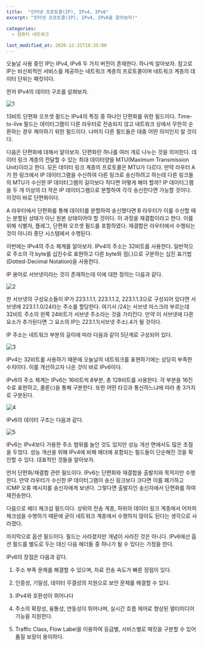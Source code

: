 ```yaml
---
title:  "인터넷 프로토콜(IP), IPv4, IPv6"
excerpt: "인터넷 프로토콜(IP), IPv4, IPv6을 알아보자!"

categories:
  - 컴퓨터 네트워크
  
last_modified_at: 2020-12-31T18:35:00
---
```


오늘날 사용 중인 IP는 IPv4, IPv6 두 가지 버전이 존재한다. 하나씩 알아보자. 참고로 IP는 비신뢰적인 서비스를 제공하는 네트워크 계층의 프로토콜이며 네트워크 계층의 데이터 단위는 패킷이다.  

먼저 IPv4의 데이터 구조를 살펴보자.  

![1](https://user-images.githubusercontent.com/53072057/103391061-d8b7dc00-4b5a-11eb-9331-3cbca4604a56.JPG)  

13비트 단편화 오프셋 필드는 IPv4의 특징 중 하나인 단편화를 위한 필드이다. Time-to-live 필드는 데이터그램이 다른 라우터로 전송되지 않고 네트워크 상에서 무한히 순환하는 경우 제어하기 위한 필드이다. 나머지 다른 필드들은 대충 어떤 의미인지 알 것이다.  

다음은 단편화에 대해서 알아보자. 단편화란 하나를 여러 개로 나누는 것을 의미한다. 데이터 링크 계층의 전달할 수 있는 최대 데이터양을 MTU(Maximum Transmission Unit)이라고 한다. 모든 데이터 링크 계층의 프로토콜은 MTU가 다르다. 만약 라우터 A가 한 링크에서 IP 데이터그램을 수신하여 다른 링크로 송신하려고 하는데 다른 링크들의 MTU가 수신한 IP 데이터그램의 길이보다 작다면 어떻게 해야 할까? IP 데이터그램을 두 개 이상의 더 작은 IP 데이터그램으로 분할하여 각각 송신한다면 가능할 것이다. 이것이 바로 단편화이다.  

A 라우터에서 단편화를 통해 데이터를 분할하여 송신했다면 B 라우터가 이를 수신할 때는 분할된 상태가 아닌 원본 상태이어야 할 것이다. 이 과정을 재결합이라고 한다. 이를 위해 식별자, 플래그, 단편화 오프셋 필드를 포함하였다. 재결합은 라우터에서 수행되는 것이 아니라 종단 시스템에서 수행된다.  

이번에는 IPv4의 주소 체계를 알아보자. IPv4의 주소는 32비트를 사용한다. 일반적으로 주소의 각 byte를 십진수로 표현하고 다른 byte와 점(.)으로 구분하는 십진 표기법(Dotted-Decimal Notation)을 사용한다.  

IP 용어로 서브넷이라는 것이 존재하는데 이에 대한 정의는 다음과 같다.  

![2](https://user-images.githubusercontent.com/53072057/103391066-d9e90900-4b5a-11eb-82ac-933a2b7cd028.JPG)  

한 서브넷의 구성요소들이 IP가 223.1.1.1, 223.1.1.2, 223.1.1.3으로 구성되어 있다면 서브넷에 223.1.1.0/24라는 주소를 할당한다. 여기서 /24는 서브넷 마스크라 부르는데 32비트 주소의 왼쪽 24비트가 서브넷 주소라는 것을 가리킨다. 만약 이 서브넷에 다른 요소가 추가된다면 그 요소의 IP는 223.1.1(서브넷 주소).4가 될 것이다.  

IP 주소는 네트워크 부분의 길이에 따라 다음과 같이 5단계로 구성되어 있다.  

![3](https://user-images.githubusercontent.com/53072057/103391067-d9e90900-4b5a-11eb-9aae-3b0d1124626a.JPG)  

IPv4는 32비트를 사용하기 때문에 오늘날의 네트워크를 표현하기에는 상당히 부족한 수치이다. 이를 개선하고자 나온 것이 바로 IPv6이다.  

IPv6의 주소 체계는 IPv6는 16비트씩 8부분, 총 128비트를 사용한다. 각 부분을 16진수로 표현하고, 콜론(:)을 통해 구분한다. 또한 어떤 타깃과 통신하느냐에 따라 총 3가지로 구분된다.  

![4](https://user-images.githubusercontent.com/53072057/103391068-da819f80-4b5a-11eb-8e21-47bd2165fca8.JPG)  

IPv6의 데이터 구조는 다음과 같다.  

![5](https://user-images.githubusercontent.com/53072057/103391069-da819f80-4b5a-11eb-89ee-8485603a37f9.JPG)  

IPv6는 IPv4보다 가용한 주소 범위를 늘인 것도 있지만 성능 개선 면에서도 많은 초점을 두었다. 성능 개선을 위해 IPv4에 비해 헤더에 포함되는 필드들이 단순해진 것을 확인할 수 있다. 대표적인 것들을 알아보자.  

먼저 단편화/재결합 관련 필드이다. IPv6는 단편화와 재결합을 출발지와 목적지만 수행한다. 만약 라우터가 수신한 IP 데이터그램이 송신 링크보다 크다면 이를 폐기하고 ICMP 오류 메시지를 송신자에게 보낸다. 그렇다면 출발지인 송신자에서 단편화를 하여 재전송한다.  

다음으로 헤더 체크섬 필드이다. 상위의 전송 계층, 하위의 데이터 링크 계층에서 어차피 체크섬을 수행하기 때문에 굳이 네트워크 계층에서 수행하지 않아도 된다는 생각으로 사라졌다.  

마지막으로 옵션 필드이다. 필드는 사라졌지만 개념이 사라진 것은 아니다. IPv6에선 옵션 필드를 별도로 두는 대신 다음 헤더들 중 하나가 될 수 있다는 가정을 한다.  

IPv6의 장점은 다음과 같다.

1. 주소 부족 문제를 해결할 수 있으며, 자료 전송 속도가 빠른 장점이 있다. 

2. 인증성, 기밀성, 데이터 무결성의 지원으로 보안 문제를 해결할 수 있다.

3. IPv4와 호환성이 뛰어나다

4. 주소의 확장성, 융통성, 연동성이 뛰어나며, 실시간 흐름 제어로 향상된 멀티미디어 기능을 지원한다.

5. Traffic Class, Flow Label을 이용하여 등급별, 서비스별로 패킷을 구분할 수 있어 품질 보장이 용이하다.  


